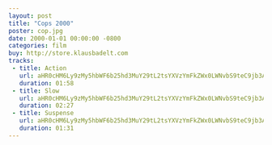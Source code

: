 ```yaml
---
layout: post
title: "Cops 2000"
poster: cop.jpg
date: 2000-01-01 00:00:00 -0800
categories: film
buy: http://store.klausbadelt.com
tracks:
 - title: Action
   url: aHR0cHM6Ly9zMy5hbWF6b25hd3MuY29tL2tsYXVzYmFkZWx0LWNvbS9teC9jb3AvQ29wcyAyMDAwIEFjdGlvbiBMMS5tcDM=
   duration: 01:58
 - title: Slow
   url: aHR0cHM6Ly9zMy5hbWF6b25hd3MuY29tL2tsYXVzYmFkZWx0LWNvbS9teC9jb3AvQ29wcyAyMDAwIFNsb3cgTDEubXAz
   duration: 02:27
 - title: Suspense 
   url: aHR0cHM6Ly9zMy5hbWF6b25hd3MuY29tL2tsYXVzYmFkZWx0LWNvbS9teC9jb3AvQ29wcyAyMDAwIFN1c3BlbnNlIEwxLm1wMw==
   duration: 01:31
---
```

